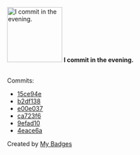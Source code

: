 <img src="https://my-badges.github.io/my-badges/evening-commits.png" alt="I commit in the evening." title="I commit in the evening." width="128">
<strong>I commit in the evening.</strong>
<br><br>

Commits:

- <a href="https://github.com/JarredAllen/factorio-scrap-no-solid-fuel/commit/15ce94e1d3a6072ba972bf75519dfb8c9c9b8e7f">15ce94e</a>
- <a href="https://github.com/JarredAllen/factorio-scrap-no-solid-fuel/commit/b2df13826b51014b480d6f72998001f99dc7cbb2">b2df138</a>
- <a href="https://github.com/JarredAllen/dotfiles/commit/e00e03719dbd67de6bad17a4b1567f8c477f3c36">e00e037</a>
- <a href="https://github.com/JarredAllen/JarredAllen/commit/ca723f6c9eb260210ead7bf087bf8c2882c1b76a">ca723f6</a>
- <a href="https://github.com/JarredAllen/JarredAllen/commit/9efad10df3bfc76afbb5d28dad6894ab0d99ace4">9efad10</a>
- <a href="https://github.com/JarredAllen/JarredAllen/commit/4eace6a193d722e26d2777ba8e092a4085931942">4eace6a</a>


Created by <a href="https://github.com/my-badges/my-badges">My Badges</a>
